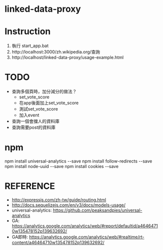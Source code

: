 # linked-data-proxy

# Instruction

1. 執行 start_app.bat
2. http://localhost:3000/zh.wikipedia.org/查詢
3. http://localhost/linked-data-proxy/usage-example.html

# TODO
- 查詢多個頁時，加分減分的做法？
    - set_vote_score
    - 在app後面加上set_vote_score
    - 測試set_vote_score
    - 加入event
- 查詢一個會擋人的資料庫
- 查詢需要post的資料庫

# npm
npm install universal-analytics --save
npm install follow-redirects --save
npm install node-uuid --save
npm install cookies --save

# REFERENCE

- http://expressjs.com/zh-tw/guide/routing.html
- http://docs.sequelizejs.com/en/v3/docs/models-usage/
- universal-analytics: https://github.com/peaksandpies/universal-analytics
- GA: https://analytics.google.com/analytics/web/#report/defaultid/a46464710w135478152p139632692/
- GA即時: https://analytics.google.com/analytics/web/#realtime/rt-content/a46464710w135478152p139632692/
